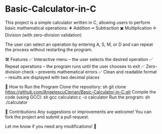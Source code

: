 # Basic-Calculator-in-C
This project is a simple calculator written in C, allowing users to perform basic mathematical operations:
➕ Addition
➖ Subtraction
✖️ Multiplication
➗ Division (with zero-division validation)

The user can select an operation by entering A, S, M, or D and can repeat the process without restarting the program.

🛠️ Features
✅ Interactive menu – the user selects the desired operation
✅ Repeat operations – the program runs until the user chooses to exit
✅ Zero-division check – prevents mathematical errors
✅ Clean and readable format – results are displayed with two decimal places

🚀 How to Run the Program
Clone the repository:
sh
git clone https://github.com/AngelescuCiprian/Basic-Calculator-in-C.git
Compile the code (using GCC):
sh
gcc calculator.c -o calculator
Run the program:
sh
./calculator

📌 Contributions
Any suggestions or improvements are welcome! You can fork the project and submit a pull request.

Let me know if you need any modifications! 🚀

